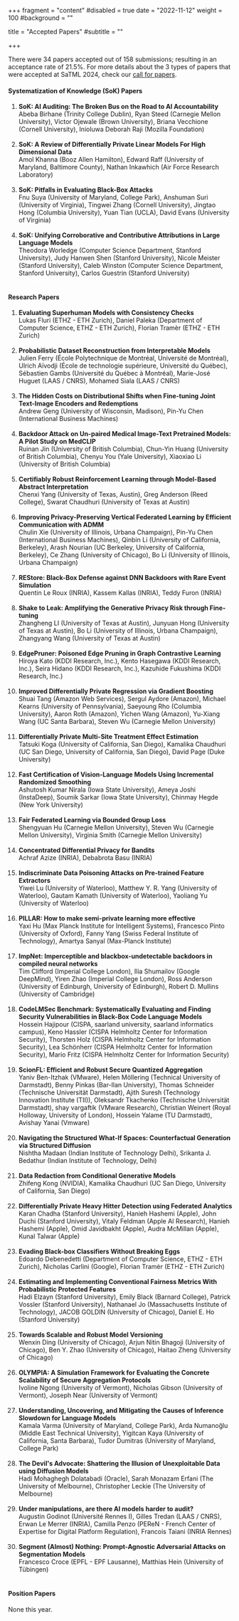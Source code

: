 +++ 
fragment = "content" 
#disabled = true 
date = "2022-11-12" 
weight = 100
#background = ""

title = "Accepted Papers" #subtitle = "" 

+++


There were 34 papers accepted out of 158 submissions; resulting in an acceptance
rate of 21.5%. For more details about the 3 types of papers that were accepted
at SaTML 2024, check our [call for papers](/participate-cfp).

#### Systematization of Knowledge (SoK) Papers

<ol class="list-group mb-3 mt-3">

<li class="list-group-item d-flex justify-content-between align-items-start">
<div class="ms-2 me-auto">
<div class="fw-bold"><b>SoK: AI Auditing: The Broken Bus on the Road to AI Accountability</b></div>Abeba Birhane (Trinity College Dublin), Ryan Steed (Carnegie Mellon University), Victor Ojewale (Brown University), Briana Vecchione (Cornell University), Inioluwa Deborah Raji (Mozilla Foundation)
</div><span class="badge bg-danger rounded-pill"><a href="https://openreview.net/forum?id=TmagEd33w3"
target="_blank" style="text-decoration: none; color:
white;">OpenReview</a></span>
</li>

<li class="list-group-item d-flex justify-content-between align-items-start">
<div class="ms-2 me-auto">
<div class="fw-bold"><b>SoK: A Review of Differentially Private Linear Models For High Dimensional Data</b></div>Amol Khanna (Booz Allen Hamilton), Edward Raff (University of Maryland, Baltimore County), Nathan Inkawhich (Air Force Research Laboratory)
</div><span class="badge bg-danger rounded-pill"><a href="https://openreview.net/forum?id=zbVUP5HvKI"
target="_blank" style="text-decoration: none; color:
white;">OpenReview</a></span>
</li>

<li class="list-group-item d-flex justify-content-between align-items-start">
<div class="ms-2 me-auto">
<div class="fw-bold"><b>SoK: Pitfalls in Evaluating Black-Box Attacks</b></div>Fnu Suya (University of Maryland, College Park), Anshuman Suri (University of Virginia), Tingwei Zhang (Cornell University), Jingtao Hong (Columbia University), Yuan Tian (UCLA), David Evans (University of Virginia)
</div><span class="badge bg-danger rounded-pill"><a href="https://openreview.net/forum?id=LdUe8dd6qz"
target="_blank" style="text-decoration: none; color:
white;">OpenReview</a></span>
</li>

<li class="list-group-item d-flex justify-content-between align-items-start">
<div class="ms-2 me-auto">
<div class="fw-bold"><b>SoK: Unifying Corroborative and Contributive Attributions in Large Language Models</b></div>Theodora Worledge (Computer Science Department, Stanford University), Judy Hanwen Shen (Stanford University), Nicole Meister (Stanford University), Caleb Winston (Computer Science Department, Stanford University), Carlos Guestrin (Stanford University)
</div><span class="badge bg-danger rounded-pill"><a href="https://openreview.net/forum?id=IgMoqdbReu"
target="_blank" style="text-decoration: none; color:
white;">OpenReview</a></span>
</li>

</ol>

#### Research Papers


<ol class="list-group mb-3 mt-3">

<li class="list-group-item d-flex justify-content-between align-items-start">
<div class="ms-2 me-auto">
<div class="fw-bold"><b>Evaluating Superhuman Models with Consistency Checks</b></div>Lukas Fluri (ETHZ - ETH Zurich), Daniel Paleka (Department of Computer Science, ETHZ - ETH Zurich), Florian Tramèr (ETHZ - ETH Zurich)
</div><span class="badge bg-danger rounded-pill"><a href="https://openreview.net/forum?id=LpqdquO4zW"
target="_blank" style="text-decoration: none; color:
white;">OpenReview</a></span>
</li>

<li class="list-group-item d-flex justify-content-between align-items-start">
<div class="ms-2 me-auto">
<div class="fw-bold"><b>Probabilistic Dataset Reconstruction from Interpretable Models</b></div>Julien Ferry (École Polytechnique de Montréal, Université de Montréal), Ulrich Aïvodji (École de technologie supérieure, Université du Québec), Sébastien Gambs (Université du Québec à Montréal), Marie-José Huguet (LAAS / CNRS), Mohamed Siala (LAAS / CNRS)
</div><span class="badge bg-danger rounded-pill"><a href="https://openreview.net/forum?id=urEMkXtnoe"
target="_blank" style="text-decoration: none; color:
white;">OpenReview</a></span>
</li>

<li class="list-group-item d-flex justify-content-between align-items-start">
<div class="ms-2 me-auto">
<div class="fw-bold"><b>The Hidden Costs on Distributional Shifts when Fine-tuning Joint Text-Image Encoders and Redemptions</b></div>Andrew Geng (University of Wisconsin, Madison), Pin-Yu Chen (International Business Machines)
</div><span class="badge bg-danger rounded-pill"><a href="https://openreview.net/forum?id=Xcl0UUX3s8"
target="_blank" style="text-decoration: none; color:
white;">OpenReview</a></span>
</li>

<li class="list-group-item d-flex justify-content-between align-items-start">
<div class="ms-2 me-auto">
<div class="fw-bold"><b>Backdoor Attack on Un-paired Medical Image-Text Pretrained Models: A Pilot Study on MedCLIP</b></div>Ruinan Jin (University of British Columbia), Chun-Yin Huang (University of British Columbia), Chenyu You (Yale University), Xiaoxiao Li (University of British Columbia)
</div><span class="badge bg-danger rounded-pill"><a href="https://openreview.net/forum?id=YymNvIkmKR"
target="_blank" style="text-decoration: none; color:
white;">OpenReview</a></span>
</li>

<li class="list-group-item d-flex justify-content-between align-items-start">
<div class="ms-2 me-auto">
<div class="fw-bold"><b>Certifiably Robust Reinforcement Learning through Model-Based Abstract Interpretation</b></div>Chenxi Yang (University of Texas, Austin), Greg Anderson (Reed College), Swarat Chaudhuri (University of Texas at Austin)
</div><span class="badge bg-danger rounded-pill"><a href="https://openreview.net/forum?id=HIKrZnIQAd"
target="_blank" style="text-decoration: none; color:
white;">OpenReview</a></span>
</li>

<li class="list-group-item d-flex justify-content-between align-items-start">
<div class="ms-2 me-auto">
<div class="fw-bold"><b>Improving Privacy-Preserving Vertical Federated Learning by Efficient Communication with ADMM</b></div>Chulin Xie (University of Illinois, Urbana Champaign), Pin-Yu Chen (International Business Machines), Qinbin Li (University of California, Berkeley), Arash Nourian (UC Berkeley, University of California, Berkeley), Ce Zhang (University of Chicago), Bo Li (University of Illinois, Urbana Champaign)
</div><span class="badge bg-danger rounded-pill"><a href="https://openreview.net/forum?id=Xu10VyVnSE"
target="_blank" style="text-decoration: none; color:
white;">OpenReview</a></span>
</li>

<li class="list-group-item d-flex justify-content-between align-items-start">
<div class="ms-2 me-auto">
<div class="fw-bold"><b>REStore: Black-Box Defense against DNN Backdoors with Rare Event Simulation</b></div>Quentin Le Roux (INRIA), Kassem Kallas (INRIA), Teddy Furon (INRIA)
</div><span class="badge bg-danger rounded-pill"><a href="https://openreview.net/forum?id=MY5y5za43X"
target="_blank" style="text-decoration: none; color:
white;">OpenReview</a></span>
</li>

<li class="list-group-item d-flex justify-content-between align-items-start">
<div class="ms-2 me-auto">
<div class="fw-bold"><b>Shake to Leak: Amplifying the Generative Privacy Risk through Fine-tuning</b></div>Zhangheng LI (University of Texas at Austin), Junyuan Hong (University of Texas at Austin), Bo Li (University of Illinois, Urbana Champaign), Zhangyang Wang (University of Texas at Austin)
</div><span class="badge bg-danger rounded-pill"><a href="https://openreview.net/forum?id=eIoUPge89V"
target="_blank" style="text-decoration: none; color:
white;">OpenReview</a></span>
</li>

<li class="list-group-item d-flex justify-content-between align-items-start">
<div class="ms-2 me-auto">
<div class="fw-bold"><b>EdgePruner: Poisoned Edge Pruning in Graph Contrastive Learning</b></div>Hiroya Kato (KDDI Research, Inc.), Kento Hasegawa (KDDI Research, Inc.), Seira Hidano (KDDI Research, Inc.), Kazuhide Fukushima (KDDI Research, Inc.)
</div><span class="badge bg-danger rounded-pill"><a href="https://openreview.net/forum?id=pbCcdMOTMR"
target="_blank" style="text-decoration: none; color:
white;">OpenReview</a></span>
</li>

<li class="list-group-item d-flex justify-content-between align-items-start">
<div class="ms-2 me-auto">
<div class="fw-bold"><b>Improved Differentially Private Regression via Gradient Boosting</b></div>Shuai Tang (Amazon Web Services), Sergul Aydore (Amazon), Michael Kearns (University of Pennsylvania), Saeyoung Rho (Columbia University), Aaron Roth (Amazon), Yichen Wang (Amazon), Yu-Xiang Wang (UC Santa Barbara), Steven Wu (Carnegie Mellon University)
</div><span class="badge bg-danger rounded-pill"><a href="https://openreview.net/forum?id=LrAAGxe8HY"
target="_blank" style="text-decoration: none; color:
white;">OpenReview</a></span>
</li>

<li class="list-group-item d-flex justify-content-between align-items-start">
<div class="ms-2 me-auto">
<div class="fw-bold"><b>Differentially Private Multi-Site Treatment Effect Estimation</b></div>Tatsuki Koga (University of California, San Diego), Kamalika Chaudhuri (UC San Diego, University of California, San Diego), David Page (Duke University)
</div><span class="badge bg-danger rounded-pill"><a href="https://openreview.net/forum?id=fLbWlRKW22"
target="_blank" style="text-decoration: none; color:
white;">OpenReview</a></span>
</li>

<li class="list-group-item d-flex justify-content-between align-items-start">
<div class="ms-2 me-auto">
<div class="fw-bold"><b>Fast Certification of Vision-Language Models Using Incremental Randomized Smoothing</b></div>Ashutosh Kumar Nirala (Iowa State University), Ameya Joshi (InstaDeep), Soumik Sarkar (Iowa State University), Chinmay Hegde (New York University)
</div><span class="badge bg-danger rounded-pill"><a href="https://openreview.net/forum?id=S1H0xY1F9S"
target="_blank" style="text-decoration: none; color:
white;">OpenReview</a></span>
</li>

<li class="list-group-item d-flex justify-content-between align-items-start">
<div class="ms-2 me-auto">
<div class="fw-bold"><b>Fair Federated Learning via Bounded Group Loss</b></div>Shengyuan Hu (Carnegie Mellon University), Steven Wu (Carnegie Mellon University), Virginia Smith (Carnegie Mellon University)
</div><span class="badge bg-danger rounded-pill"><a href="https://openreview.net/forum?id=YC824FKZex"
target="_blank" style="text-decoration: none; color:
white;">OpenReview</a></span>
</li>

<li class="list-group-item d-flex justify-content-between align-items-start">
<div class="ms-2 me-auto">
<div class="fw-bold"><b>Concentrated Differential Privacy for Bandits</b></div>Achraf Azize (INRIA), Debabrota Basu (INRIA)
</div><span class="badge bg-danger rounded-pill"><a href="https://openreview.net/forum?id=2366aWQ6Nn"
target="_blank" style="text-decoration: none; color:
white;">OpenReview</a></span>
</li>

<li class="list-group-item d-flex justify-content-between align-items-start">
<div class="ms-2 me-auto">
<div class="fw-bold"><b>Indiscriminate Data Poisoning Attacks on Pre-trained Feature Extractors</b></div>Yiwei Lu (University of Waterloo), Matthew Y. R. Yang (University of Waterloo), Gautam Kamath (University of Waterloo), Yaoliang Yu (University of Waterloo)
</div><span class="badge bg-danger rounded-pill"><a href="https://openreview.net/forum?id=UZYsNyTi76"
target="_blank" style="text-decoration: none; color:
white;">OpenReview</a></span>
</li>

<li class="list-group-item d-flex justify-content-between align-items-start">
<div class="ms-2 me-auto">
<div class="fw-bold"><b>PILLAR: How to make semi-private learning more effective</b></div>Yaxi Hu (Max Planck Institute for Intelligent Systems), Francesco Pinto (University of Oxford), Fanny Yang (Swiss Federal Institute of Technology), Amartya Sanyal (Max-Planck Institute)
</div><span class="badge bg-danger rounded-pill"><a href="https://openreview.net/forum?id=Ps1IHhzx4Z"
target="_blank" style="text-decoration: none; color:
white;">OpenReview</a></span>
</li>

<li class="list-group-item d-flex justify-content-between align-items-start">
<div class="ms-2 me-auto">
<div class="fw-bold"><b>ImpNet: Imperceptible and blackbox-undetectable backdoors in compiled neural networks</b></div>Tim Clifford (Imperial College London), Ilia Shumailov (Google DeepMind), Yiren Zhao (Imperial College London), Ross Anderson (University of Edinburgh, University of Edinburgh), Robert D. Mullins (University of Cambridge)
</div><span class="badge bg-danger rounded-pill"><a href="https://openreview.net/forum?id=v01xUvzem4"
target="_blank" style="text-decoration: none; color:
white;">OpenReview</a></span>
</li>

<li class="list-group-item d-flex justify-content-between align-items-start">
<div class="ms-2 me-auto">
<div class="fw-bold"><b>CodeLMSec Benchmark: Systematically Evaluating and Finding Security Vulnerabilities in Black-Box Code Language Models</b></div>Hossein Hajipour (CISPA, saarland university, saarland informatics campus), Keno Hassler (CISPA Helmholtz Center for Information Security), Thorsten Holz (CISPA Helmholtz Center for Information Security), Lea Schönherr (CISPA Helmholtz Center for Information Security), Mario Fritz (CISPA Helmholtz Center for Information Security)
</div><span class="badge bg-danger rounded-pill"><a href="https://openreview.net/forum?id=ElHDg4Yd3w"
target="_blank" style="text-decoration: none; color:
white;">OpenReview</a></span>
</li>

<li class="list-group-item d-flex justify-content-between align-items-start">
<div class="ms-2 me-auto">
<div class="fw-bold"><b>ScionFL: Efficient and Robust Secure Quantized Aggregation</b></div>Yaniv Ben-Itzhak (VMware), Helen Möllering (Technical University of Darmstadt), Benny Pinkas (Bar-Ilan University), Thomas Schneider (Technische Universität Darmstadt), Ajith Suresh (Technology Innovation Institute (TII)), Oleksandr Tkachenko (Technische Universität Darmstadt), shay vargaftik (VMware Research), Christian Weinert (Royal Holloway, University of London), Hossein Yalame (TU Darmstadt), Avishay Yanai (Vmware)
</div><span class="badge bg-danger rounded-pill"><a href="https://openreview.net/forum?id=sVQKEla2vE"
target="_blank" style="text-decoration: none; color:
white;">OpenReview</a></span>
</li>

<li class="list-group-item d-flex justify-content-between align-items-start">
<div class="ms-2 me-auto">
<div class="fw-bold"><b>Navigating the Structured What-If Spaces: Counterfactual Generation via Structured Diffusion</b></div>Nishtha Madaan (Indian Institute of Technology Delhi), Srikanta J. Bedathur (Indian Institute of Technology, Delhi)
</div><span class="badge bg-danger rounded-pill"><a href="https://openreview.net/forum?id=SRX4jsLhKt"
target="_blank" style="text-decoration: none; color:
white;">OpenReview</a></span>
</li>

<li class="list-group-item d-flex justify-content-between align-items-start">
<div class="ms-2 me-auto">
<div class="fw-bold"><b>Data Redaction from Conditional Generative Models</b></div>Zhifeng Kong (NVIDIA), Kamalika Chaudhuri (UC San Diego, University of California, San Diego)
</div><span class="badge bg-danger rounded-pill"><a href="https://openreview.net/forum?id=THrMIQDs7U"
target="_blank" style="text-decoration: none; color:
white;">OpenReview</a></span>
</li>

<li class="list-group-item d-flex justify-content-between align-items-start">
<div class="ms-2 me-auto">
<div class="fw-bold"><b>Differentially Private Heavy Hitter Detection using Federated Analytics</b></div>Karan Chadha (Stanford University), Hanieh Hashemi (Apple), John Duchi (Stanford University), Vitaly Feldman (Apple AI Research), Hanieh Hashemi (Apple), Omid Javidbakht (Apple), Audra McMillan (Apple), Kunal Talwar (Apple)
</div><span class="badge bg-danger rounded-pill"><a href="https://openreview.net/forum?id=1HF8tLztGX"
target="_blank" style="text-decoration: none; color:
white;">OpenReview</a></span>
</li>

<li class="list-group-item d-flex justify-content-between align-items-start">
<div class="ms-2 me-auto">
<div class="fw-bold"><b>Evading Black-box Classifiers Without Breaking Eggs</b></div>Edoardo Debenedetti (Department of Computer Science, ETHZ - ETH Zurich), Nicholas Carlini (Google), Florian Tramèr (ETHZ - ETH Zurich)
</div><span class="badge bg-danger rounded-pill"><a href="https://openreview.net/forum?id=5JSloQU7Kx"
target="_blank" style="text-decoration: none; color:
white;">OpenReview</a></span>
</li>

<li class="list-group-item d-flex justify-content-between align-items-start">
<div class="ms-2 me-auto">
<div class="fw-bold"><b>Estimating and Implementing Conventional Fairness Metrics With Probabilistic Protected Features</b></div>Hadi Elzayn (Stanford University), Emily Black (Barnard College), Patrick Vossler (Stanford University), Nathanael Jo (Massachusetts Institute of Technology), JACOB GOLDIN (University of Chicago), Daniel E. Ho (Stanford University)
</div><span class="badge bg-danger rounded-pill"><a href="https://openreview.net/forum?id=JPgdxZ3Iav"
target="_blank" style="text-decoration: none; color:
white;">OpenReview</a></span>
</li>

<li class="list-group-item d-flex justify-content-between align-items-start">
<div class="ms-2 me-auto">
<div class="fw-bold"><b>Towards Scalable and Robust Model Versioning</b></div>Wenxin Ding (University of Chicago), Arjun Nitin Bhagoji (University of Chicago), Ben Y. Zhao (University of Chicago), Haitao Zheng (University of Chicago)
</div><span class="badge bg-danger rounded-pill"><a href="https://openreview.net/forum?id=zzuaSiSoBm"
target="_blank" style="text-decoration: none; color:
white;">OpenReview</a></span>
</li>

<li class="list-group-item d-flex justify-content-between align-items-start">
<div class="ms-2 me-auto">
<div class="fw-bold"><b>OLYMPIA: A Simulation Framework for Evaluating the Concrete Scalability of Secure Aggregation Protocols</b></div>Ivoline Ngong (University of Vermont), Nicholas Gibson (University of Vermont), Joseph Near (University of Vermont)
</div><span class="badge bg-danger rounded-pill"><a href="https://openreview.net/forum?id=aQwvlxFxo3"
target="_blank" style="text-decoration: none; color:
white;">OpenReview</a></span>
</li>

<li class="list-group-item d-flex justify-content-between align-items-start">
<div class="ms-2 me-auto">
<div class="fw-bold"><b>Understanding, Uncovering, and Mitigating the Causes of Inference Slowdown for Language Models</b></div>Kamala Varma (University of Maryland, College Park), Arda Numanoğlu (Middle East Technical University), Yigitcan Kaya (University of California, Santa Barbara), Tudor Dumitras (University of Maryland, College Park)
</div><span class="badge bg-danger rounded-pill"><a href="https://openreview.net/forum?id=homi48OtHu"
target="_blank" style="text-decoration: none; color:
white;">OpenReview</a></span>
</li>

<li class="list-group-item d-flex justify-content-between align-items-start">
<div class="ms-2 me-auto">
<div class="fw-bold"><b>The Devil's Advocate: Shattering the Illusion of Unexploitable Data using Diffusion Models</b></div>Hadi Mohaghegh Dolatabadi (Oracle), Sarah Monazam Erfani (The University of Melbourne), Christopher Leckie (The University of Melbourne)
</div><span class="badge bg-danger rounded-pill"><a href="https://openreview.net/forum?id=H2aMtyFhQh"
target="_blank" style="text-decoration: none; color:
white;">OpenReview</a></span>
</li>

<li class="list-group-item d-flex justify-content-between align-items-start">
<div class="ms-2 me-auto">
<div class="fw-bold"><b>Under manipulations, are there AI models harder to audit?</b></div>Augustin Godinot (Université Rennes I), Gilles Tredan (LAAS / CNRS), Erwan Le Merrer (INRIA), Camilla Penzo (PEReN - French Center of Expertise for Digital Platform Regulation), Francois Taiani (INRIA Rennes)
</div><span class="badge bg-danger rounded-pill"><a href="https://openreview.net/forum?id=Q40m3Gcsd9"
target="_blank" style="text-decoration: none; color:
white;">OpenReview</a></span>
</li>

<li class="list-group-item d-flex justify-content-between align-items-start">
<div class="ms-2 me-auto">
<div class="fw-bold"><b>Segment (Almost) Nothing: Prompt-Agnostic Adversarial Attacks on Segmentation Models</b></div>Francesco Croce (EPFL - EPF Lausanne), Matthias Hein (University of Tübingen)
</div><span class="badge bg-danger rounded-pill"><a href="https://openreview.net/forum?id=UGXBYDrlhn"
target="_blank" style="text-decoration: none; color:
white;">OpenReview</a></span>
</li>

</ol>


#### Position Papers

None this year.